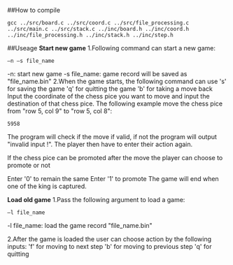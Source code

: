 ##How to compile
```
gcc ../src/board.c ../src/coord.c ../src/file_processing.c ../src/main.c ../src/stack.c ../inc/board.h ../inc/coord.h ../inc/file_processing.h ../inc/stack.h ../inc/step.h
```
##Useage
**Start new game**
1.Following command can start a new game:
```
–n –s file_name
```
-n: start new game
-s file_name: game record will be saved as "file_name.bin"
2.When the game starts, the following command can use
's' for saving the game
'q' for quitting the game
'b' for taking a move back
Input the coordinate of the chess pice you want to move and input the destination of that chess pice. The following example move the chess pice from "row 5, col 9" to "row 5, col 8":
```
5958
```
The program will check if the move if valid, if not the program will output "invalid input !". The player then have to enter their action again.

If the chess pice can be promoted after the move the player can choose to promote or not

Enter '0' to remain the same
Enter '1' to promote
The game will end when one of the king is captured.

**Load old game**
1.Pass the following argument to load a game:
```
–l file_name
```
-l file_name: load the game record "file_name.bin"

2.After the game is loaded the user can choose action by the following inputs:
'f' for moving to next step
'b' for moving to previous step
'q' for quitting

